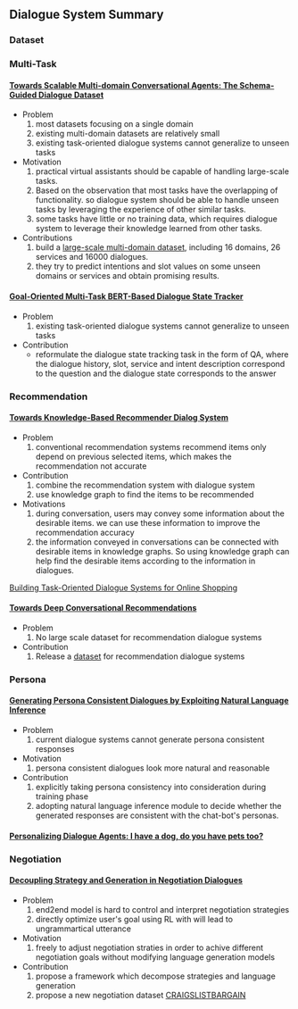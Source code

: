 ## Dialogue  System Summary

### Dataset

### Multi-Task

#### [Towards Scalable Multi-domain Conversational Agents: The Schema-Guided Dialogue Dataset](https://arxiv.org/abs/1909.05855)

- Problem
  1. most datasets focusing on a single domain
  2. existing multi-domain datasets are relatively small
  3. existing task-oriented dialogue systems cannot generalize to unseen tasks
- Motivation
  1. practical virtual assistants should be capable of handling large-scale tasks.
  2. Based on the observation that most tasks have the overlapping of functionality. so dialogue system should be able to handle unseen tasks by leveraging the experience of other similar tasks.
  3. some tasks have little or no training data, which requires dialogue system to leverage their knowledge learned from other tasks. 
- Contributions
  1. build a [large-scale multi-domain dataset](https://github.com/google-research-datasets/dstc8-schema-guided-dialogue), including 16 domains, 26 services and  16000 dialogues.
  2. they try to predict intentions and slot values on some unseen domains or services and obtain promising results.

#### [Goal-Oriented Multi-Task BERT-Based Dialogue State Tracker](https://arxiv.org/abs/2002.02450)

- Problem
  1. existing task-oriented dialogue systems cannot generalize to unseen tasks
- Contribution
  - reformulate the dialogue state tracking task in the form of QA, where the dialogue history, slot, service and intent description correspond to the question and the dialogue state corresponds to the answer
 
### Recommendation
#### [Towards Knowledge-Based Recommender Dialog System](https://arxiv.org/abs/1908.05391)
 - Problem
    1. conventional recommendation systems recommend items only depend on previous selected items, which makes the recommendation not accurate
 - Contribution
    1. combine the recommendation system with dialogue system
    2. use knowledge graph to find the items to be recommended
 - Motivations
    1. during conversation, users may convey some information about the desirable items. we can use these information to improve the recommendation accuracy
    2. the information conveyed in conversations can be connected with desirable items in knowledge graphs. So using knowledge graph can help find the desirable items according to the information in dialogues. 

[Building Task-Oriented Dialogue Systems for Online Shopping]([file:///home/vengin/Downloads/14261-66459-1-PB.pdf](file:///home/vengin/Downloads/14261-66459-1-PB.pdf))

#### [Towards Deep Conversational Recommendations](https://arxiv.org/abs/1908.05391)

- Problem
  1. No large scale dataset for recommendation dialogue systems
- Contribution
  1. Release a [dataset](https://redialdata.github.io/website/) for recommendation dialogue systems 
  

### Persona

#### [Generating Persona Consistent Dialogues by Exploiting Natural Language Inference](https://arxiv.org/abs/1911.05889)
- Problem
  1. current dialogue systems cannot generate persona consistent responses
- Motivation
  1. persona consistent dialogues look more natural and reasonable
- Contribution
  1. explicitly taking persona consistency into consideration during training phase
  2. adopting natural language inference module to decide whether the generated responses are consistent with the chat-bot's personas. 

#### [Personalizing Dialogue Agents: I have a dog, do you have pets too?](https://arxiv.org/pdf/1801.07243.pdf)

### Negotiation 

#### [Decoupling Strategy and Generation in Negotiation Dialogues](https://arxiv.org/pdf/1808.09637.pdf)
- Problem
  1. end2end model is hard to control and interpret negotiation strategies
  2. directly optimize user's goal using RL with will lead to ungrammartical utterance
- Motivation
  1. freely to adjust negotiation straties in order to achive different negotiation goals without modifying language generation models
- Contribution
  1. propose a framework which decompose strategies and language generation
  2. propose a new negotiation dataset [CRAIGSLISTBARGAIN](https://stanfordnlp.github.io/cocoa/)
